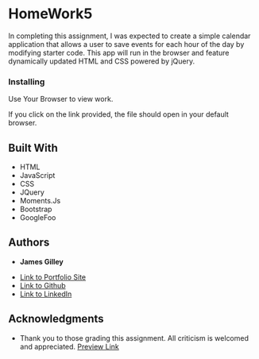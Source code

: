 # HomeWork5

 In completing this assignment, I was expected to create a simple calendar application that allows a user to save events for each hour of the day by modifying starter code. This app will run in the browser and feature dynamically updated HTML and CSS powered by jQuery.

### Installing

Use Your Browser to view work.

If you click on the link provided, the file should open in your default browser.

## Built With

* HTML
* JavaScript
* CSS
* JQuery
* Moments.Js
* Bootstrap
* GoogleFoo

## Authors

* **James Gilley**

- [Link to Portfolio Site](https://jamesgilley.github.io/HomeWork5)
- [Link to Github](https://github.com/jamesgilley/HomeWork5)
- [Link to LinkedIn](https://www.linkedin.com/in/james-gilley-312466187/)




## Acknowledgments

* Thank you to those grading this assignment. All criticism is welcomed and appreciated. 
[Preview Link ](  https://jamesgilley.github.io/Homework3/)